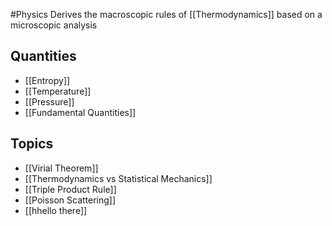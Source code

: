 #Physics 
Derives the macroscopic rules of [[Thermodynamics]] based on a microscopic analysis
## Quantities
* [[Entropy]]
* [[Temperature]]
* [[Pressure]]
* [[Fundamental Quantities]]
## Topics
* [[Virial Theorem]]
* [[Thermodynamics vs Statistical Mechanics]]
* [[Triple Product Rule]]
* [[Poisson Scattering]]
* [[hhello there]]
